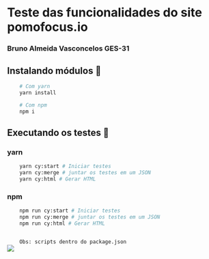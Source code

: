 #  Teste das funcionalidades do site **pomofocus.io**

### Bruno Almeida Vasconcelos GES-31
## Instalando módulos 👾
```bash
    # Com yarn
    yarn install 

    # Com npm
    npm i 
```
## Executando os testes 🚀
### yarn 
```bash
    yarn cy:start # Iniciar testes
    yarn cy:merge # juntar os testes em um JSON
    yarn cy:html # Gerar HTML
```
### npm 
```bash
    npm run cy:start # Iniciar testes
    npm run cy:merge # juntar os testes em um JSON
    npm run cy:html # Gerar HTML
```
<code>
    Obs: scripts dentro do package.json
</code>

<image src="./images/cap.png">